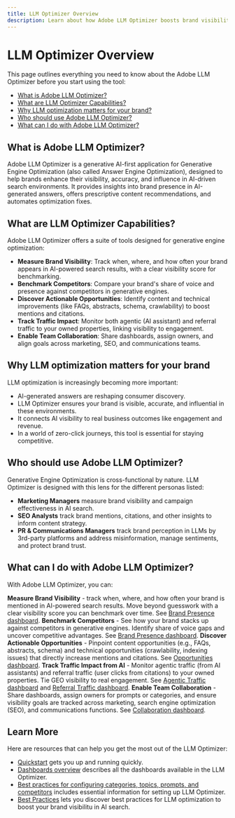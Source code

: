 ```yaml
---
title: LLM Optimizer Overview
description: Learn about how Adobe LLM Optimizer boosts brand visibility in AI-driven search. Track mentions, citations, and insights. Start optimizing today for better engagement and influence.
---
```


# LLM Optimizer Overview

This page outlines everything you need to know about the Adobe LLM Optimizer before you start using the tool:

* [What is Adobe LLM Optimizer?](#what-is-adobe-llm-optimizer)
* [What are LLM Optimizer Capabilities?](#what-are-llm-optimizer-capabilities)
* [Why LLM optimization matters for your brand?](#why-llm-optimization-matters-for-your-brand)
* [Who should use Adobe LLM Optimizer?](#who-should-use-adobe-llm-optimizer)
* [What can I do with Adobe LLM Optimizer?](#what-can-i-do-with-adobe-llm-optimizer)

## What is Adobe LLM Optimizer?

Adobe LLM Optimizer is a generative AI-first application for Generative Engine Optimization (also called Answer Engine Optimization), designed to help brands enhance their visibility, accuracy, and influence in AI-driven search environments. It provides insights into brand presence in AI-generated answers, offers prescriptive content recommendations, and automates optimization fixes.

## What are LLM Optimizer Capabilities?

Adobe LLM Optimizer offers a suite of tools designed for generative engine optimization:

* **Measure Brand Visibility**: Track when, where, and how often your brand appears in AI-powered search results, with a clear visibility score for benchmarking.
* **Benchmark Competitors**: Compare your brand's share of voice and presence against competitors in generative engines.
* **Discover Actionable Opportunities**: Identify content and technical improvements (like FAQs, abstracts, schema, crawlability) to boost mentions and citations.
* **Track Traffic Impact**: Monitor both agentic (AI assistant) and referral traffic to your owned properties, linking visibility to engagement.
* **Enable Team Collaboration**: Share dashboards, assign owners, and align goals across marketing, SEO, and communications teams.

## Why LLM optimization matters for your brand

LLM optimization is increasingly becoming more important:

* AI-generated answers are reshaping consumer discovery.
* LLM Optimizer ensures your brand is visible, accurate, and influential in these environments.
* It connects AI visibility to real business outcomes like engagement and revenue.
* In a world of zero-click journeys, this tool is essential for staying competitive.

## Who should use Adobe LLM Optimizer?

Generative Engine Optimization is cross-functional by nature. LLM Optimizer is designed with this lens for the different personas listed:

* **Marketing Managers** measure brand visibility and campaign effectiveness in AI search.
* **SEO Analysts** track brand mentions, citations, and other insights to inform content strategy.
* **PR & Communications Managers** track brand perception in LLMs by 3rd-party platforms and address misinformation, manage sentiments, and protect brand trust.

## What can I do with Adobe LLM Optimizer?

With Adobe LLM Optimizer, you can:

**Measure Brand Visibility** - track when, where, and how often your brand is mentioned in AI-powered search results. Move beyond guesswork with a clear visibility score you can benchmark over time. See [Brand Presence dashboard](/help/dashboards/brand-presence.md).
**Benchmark Competitors** - See how your brand stacks up against competitors in generative engines. Identify share of voice gaps and uncover competitive advantages. See [Brand Presence dashboard](/help/dashboards/brand-presence.md).
**Discover Actionable Opportunities** - Pinpoint content opportunities (e.g., FAQs, abstracts, schema) and technical opportunities (crawlability, indexing issues) that directly increase mentions and citations. See [Opportunities dashboard](/help/dashboards/opportunities.md).
**Track Traffic Impact from AI** - Monitor agentic traffic (from AI assistants) and referral traffic (user clicks from citations) to your owned properties. Tie GEO visibility to real engagement. See [Agentic Traffic dashboard](/help/dashboards/agentic-traffic.md) and [Referral Traffic dashboard](/help/dashboards/referral-traffic.md).
**Enable Team Collaboration** - Share dashboards, assign owners for prompts or categories, and ensure visibility goals are tracked across marketing, search engine optimization (SEO), and communications functions. See [Collaboration dashboard](/help/dashboards/collaboration.md).

## Learn More

Here are resources that can help you get the most out of the LLM Optimizer:

* [Quickstart](/help/overview/quick-start.md) gets you up and running quickly.
* [Dashboards overview](/help/dashboards/dashboards-overview.md) describes all the dashboards available in the LLM Optimizer.
* [Best practices for configuring categories, topics, prompts, and competitors](/help/overview/best-practices-topics-prompts.md) includes essential information for setting up LLM Optimizer.
* [Best Practices](/help/tutorials/best-practices.md) lets you discover best practices for LLM optimization to boost your brand visibilitu in AI search.






